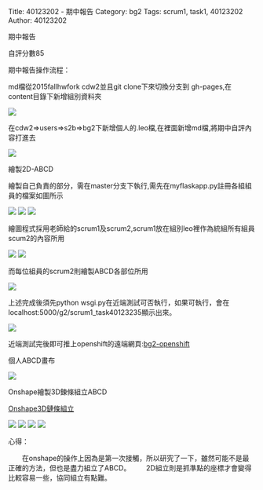 Title: 40123202 - 期中報告
Category: bg2
Tags: scrum1, task1, 40123202
Author: 40123202


期中報告

<!-- PELICAN_END_SUMMARY -->

自評分數85

期中報告操作流程：

md檔從2015fallhwfork cdw2並且git clone下來切換分支到 gh-pages,在content目錄下新增組別資料夾

<img src="./../files/bg2/1.png">

在cdw2=>users=>s2b=>bg2下新增個人的.leo檔,在裡面新增md檔,將期中自評內容打進去

<img src="./../files/bg2/2.png">

繪製2D-ABCD

繪製自己負責的部分，需在master分支下執行,需先在myflaskapp.py註冊各組組員的檔案如圖所示

<img src="./../files/bg2/3.png">

<img src="./../files/bg2/4.png">

<img src="./../files/bg2/9.png">

繪圖程式採用老師給的scrum1及scrum2,scrum1放在組別leo裡作為統組所有組員scum2的內容所用

<img src="./../files/bg2/5.png">

<img src="./../files/bg2/6.png">

而每位組員的scrum2則繪製ABCD各部位所用

<img src="./../files/bg2/7.png">

上述完成後須先python wsgi.py在近端測試可否執行，如果可執行，會在localhost:5000/g2/scrum1_task40123235顯示出來。

<img src="./../files/bg2/8.png">

近端測試完後即可推上openshift的遠端網頁:<a href="http://cdw2-cadp13ag35.rhcloud.com/g2/scrum1_task40123235">bg2-openshift</a> 

個人ABCD畫布

<img src="./../files/bg2/40123202.PNG">

Onshape繪製3D鍊條組立ABCD

<a href="https://cad.onshape.com/documents/57182837e4b09398edad79e9">Onshape3D鏈條組立</a> 

<img src="./../files/bg2/3D-A.PNG">

<img src="./../files/bg2/3D-B.png">

<img src="./../files/bg2/3D-C.png">

<img src="./../files/bg2/3D-D.png">


心得：

　　在onshape的操作上因為是第一次接觸，所以研究了一下，雖然可能不是最正確的方法，但也是盡力組立了ABCD。
　　2D組立則是抓準點的座標才會變得比較容易一些，協同組立有點難。
